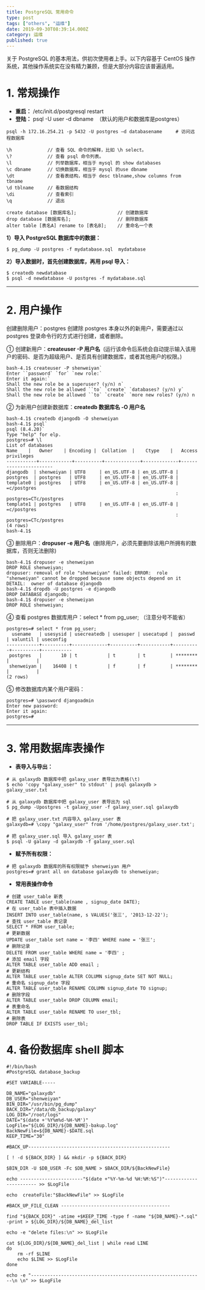 ```yaml
---
title: PostgreSQL 常用命令
type: post
tags: ["others", "运维"]
date: 2019-09-30T08:39:14.000Z
category: 运维
published: true
---
```


关于 PostgreSQL 的基本用法，供初次使用者上手。以下内容基于 CentOS 操作系统，其他操作系统实在没有精力兼顾，但是大部分内容应该普遍适用。

<a name="83a6f0bb"></a>
# **1. 常规操作**

- **重启：** /etc/init.d/postgresql restart
- **登陆：** psql -U user -d dbname  （默认的用户和数据库是postgres）

```
psql -h 172.16.254.21 -p 5432 -U postgres –d databasename     # 访问远程数据库
```

```
\h             // 查看 SQL 命令的解释，比如 \h select。
\?             // 查看 psql 命令列表。
\l             // 列举数据库，相当于 mysql 的 show databases
\c dbname      // 切换数据库，相当于 mysql 的use dbname  
\dt            // 查看表结构，相当于 desc tblname,show columns from tbname  
\d tblname     // 看数据结构   
\di            // 查看索引
\q             // 退出
```

```
create database [数据库名];               // 创建数据库
drop database [数据库名];                 // 删除数据库
alter table [表名A] rename to [表名B];    // 重命名一个表
```

**1）导入 PostgreSQL 数据库中的数据：**

```
$ pg_dump -U postgres -f mydatabase.sql  mydatabase
```

**2）导入数据时，首先创建数据库，再用 psql 导入：**

```
$ createdb newdatabase
$ psql -d newdatabase -U postgres -f mydatabase.sql
```

---

<a name="f4b6bea6"></a>
# **2. 用户操作**

创建删除用户：postgres 创建除 postgres 本身以外的新用户，需要通过以 postgres 登录命令行的方式进行创建，或者删除。

① 创建新用户：**createuser -P 用户名**  (运行该命令后系统会自动提示输入该用户的密码、是否为超级用户、是否具有创建数据库，或者其他用户的权限。)

```
bash-4.1$ createuser -P shenweiyan`
Enter ``password` `for` `new role:`
Enter it again:`
Shall the new role be a superuser? (y/n) n`
Shall the new role be allowed ``to` `create` `databases? (y/n) y`
Shall the new role be allowed ``to` `create` `more new roles? (y/n) n
```

② 为新用户创建新数据库：**createdb 数据库名 -O 用户名**

```
bash-4.1$ createdb djangodb -O shenweiyan
bash-4.1$ psql`
psql (8.4.20)`
Type "help" for elp.
postgres=# \l
List of databases
Name    |   Owner    | Encoding |  Collation  |    Ctype    |   Access privileges  
-----------+------------+----------+-------------+-------------+-----------------------
djangodb  | shenweiyan | UTF8     | en_US.UTF-8 | en_US.UTF-8 |
postgres  | postgres   | UTF8     | en_US.UTF-8 | en_US.UTF-8 |
template0 | postgres   | UTF8     | en_US.UTF-8 | en_US.UTF-8 | =c/postgres
                                                              : postgres=CTc/postgres
template1 | postgres   | UTF8     | en_US.UTF-8 | en_US.UTF-8 | =c/postgres
                                                              : postgres=CTc/postgres
(4 rows)
bash-4.1$
```

③ 删除用户：**dropuser -e 用户名**  (删除用户，必须先要删除该用户所拥有的数据库，否则无法删除)

```
bash-4.1$ dropuser -e shenweiyan
DROP ROLE shenweiyan;
dropuser: removal of role "shenweiyan" failed: ERROR:  role "shenweiyan" cannot be dropped because some objects depend on it
DETAIL:  owner of database djangodb
bash-4.1$ dropdb -U postgres -e djangodb
DROP DATABASE djangodb;
bash-4.1$ dropuser -e shenweiyan       
DROP ROLE shenweiyan;
```

④ 查看 postgres 数据库用户：select * from pg_user; （注意分号不能省）

```
postgres=# select * from pg_user;
  usename   | usesysid | usecreatedb | usesuper | usecatupd |  passwd  | valuntil | useconfig
------------+----------+-------------+----------+-----------+----------+----------+-----------
 postgres   |       10 | t           | t        | t         | ******** |          |
 shenweiyan |    16408 | t           | f        | f         | ******** |          |
(2 rows)
```

⑤ 修改数据库内某个用户密码：

```
postgres=# \password djangoadmin
Enter new password:
Enter it again:
postgres=#
```

---

<a name="e3d1e115"></a>
# **3. 常用数据库表操作**

- **表导入与导出：**

```
# 从 galaxydb 数据库中把 galaxy_user 表导出为表格(\t)
$ echo 'copy "galaxy_user" to stdout' | psql galaxydb > galaxy_user.txt

# 从 galaxydb 数据库中把 galaxy_user 表导出为 sql
$ pg_dump -Upostgres -t galaxy_user -f galaxy_user.sql galaxydb

# 把 galaxy_user.txt 内容导入 galaxy_user 表
galaxydb=# \copy "galaxy_user" from '/home/postgres/galaxy_user.txt';

# 把 galaxy_user.sql 导入 galaxy_user 表
$ psql -U galaxy -d galaxydb -f galaxy_user.sql
```

- **赋予所有权限：**

```
# 把 galaxydb 数据库的所有权限赋予 shenweiyan 用户
postgres=# grant all on database galaxydb to shenweiyan;
```

- **常用表操作命令**

```
# 创建 user_table 新表 
CREATE TABLE user_table(name , signup_date DATE);
# 在 user_table 表中插入数据 
INSERT INTO user_table(name, s VALUES('张三', '2013-12-22');
# 查找 user_table 表记录 
SELECT * FROM user_table;
# 更新数据 
UPDATE user_table set name = '李四' WHERE name = '张三';
# 删除记录 
DELETE FROM user_table WHERE name = '李四' ;
# 添加 email 字段
ALTER TABLE user_table ADD email ;
# 更新结构 
ALTER TABLE user_table ALTER COLUMN signup_date SET NOT NULL;
# 重命名 signup_date 字段  
ALTER TABLE user_table RENAME COLUMN signup_date TO signup;
# 删除字段
ALTER TABLE user_table DROP COLUMN email;
# 表重命名 
ALTER TABLE user_table RENAME TO user_tbl;
# 删除表
DROP TABLE IF EXISTS user_tbl;
```

<a name="9518864b"></a>
# 4. 备份数据库 shell 脚本

```
#!/bin/bash
#PostgreSQL database_backup

#SET VARIABLE-----

DB_NAME="galaxydb"
DB_USER="shenweiyan"
BIN_DIR="/usr/bin/pg_dump"
BACK_DIR="/data/db_backup/galaxy"
LOG_DIR="/root/logs"
DATE="$(date +'%Y%m%d-%H-%M')"
LogFile="${LOG_DIR}/${DB_NAME}-bakup.log"
BackNewFile=${DB_NAME}-$DATE.sql
KEEP_TIME="30"

#BACK_UP----------------------------------------------------

[ ! -d ${BACK_DIR} ] && mkdir -p ${BACK_DIR}

$BIN_DIR -U $DB_USER -Fc $DB_NAME > $BACK_DIR/${BackNewFile}

echo -----------------------"$(date +"%Y-%m-%d %H:%M:%S")"----------------------- >> $LogFile 

echo  createFile:"$BackNewFile" >> $LogFile

#BACK_UP_FILE_CLEAN ----------------------------------------

find "${BACK_DIR}" -atime +$KEEP_TIME -type f -name "${DB_NAME}-*.sql" -print > ${LOG_DIR}/${DB_NAME}_del_list

echo -e "delete files:\n" >> $LogFile 

cat ${LOG_DIR}/${DB_NAME}_del_list | while read LINE
do
    rm -rf $LINE
    echo $LINE >> $LogFile
done

echo -e "---------------------------------------------------------------\n \n" >> $LogFile
```
